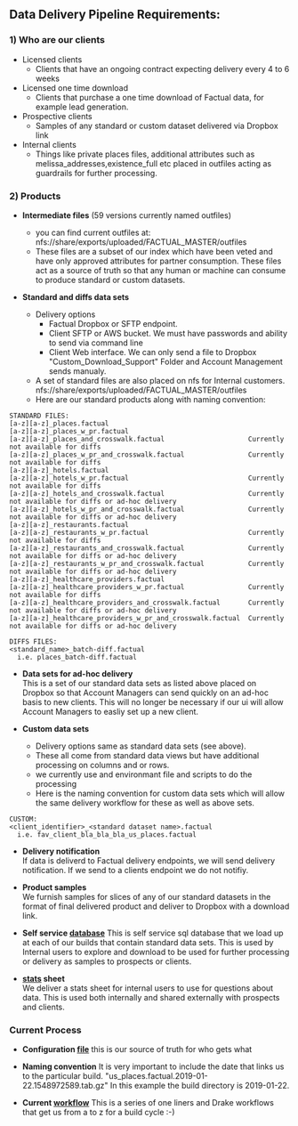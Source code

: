 ## Data Delivery Pipeline Requirements:

### 1) Who are our clients
- Licensed clients
  - Clients that have an ongoing contract expecting delivery every 4 to 6 weeks
- Licensed one time download
  - Clients that purchase a one time download of Factual data, for example lead generation.
- Prospective clients
  - Samples of any standard or custom dataset delivered via Dropbox link
- Internal clients
  - Things like private places files, additional attributes such as melissa_addresses,existence_full etc placed in outfiles acting as guardrails for further processing.
  
  
### 2) Products

- **Intermediate files** (59 versions currently named outfiles)
  - you can find current outfiles at: nfs://share/exports/uploaded/FACTUAL_MASTER/outfiles
  - These files are a subset of our index which have been veted and have only approved attributes for partner consumption. These files act as a source of truth so that any human or machine can consume to produce standard or custom datasets.
  
- **Standard and diffs data sets**
  - Delivery options 
    - Factual Dropbox or SFTP endpoint.
    - Client SFTP or AWS bucket. We must have passwords and ability to send via command line
    - Client Web interface. We can only send a file to Dropbox "Custom_Download_Support" Folder and Account Management sends manualy.
  - A set of standard files are also placed on nfs for Internal customers. nfs://share/exports/uploaded/FACTUAL_MASTER/outfiles
  - Here are our standard products along with naming convention:
```
STANDARD FILES:
[a-z][a-z]_places.factual
[a-z][a-z]_places_w_pr.factual 
[a-z][a-z]_places_and_crosswalk.factual                     Currently not available for diffs
[a-z][a-z]_places_w_pr_and_crosswalk.factual                Currently not available for diffs
[a-z][a-z]_hotels.factual
[a-z][a-z]_hotels_w_pr.factual                              Currently not available for diffs
[a-z][a-z]_hotels_and_crosswalk.factual                     Currently not available for diffs or ad-hoc delivery
[a-z][a-z]_hotels_w_pr_and_crosswalk.factual                Currently not available for diffs or ad-hoc delivery
[a-z][a-z]_restaurants.factual
[a-z][a-z]_restaurants_w_pr.factual                         Currently not available for diffs
[a-z][a-z]_restaurants_and_crosswalk.factual                Currently not available for diffs or ad-hoc delivery
[a-z][a-z]_restaurants_w_pr_and_crosswalk.factual           Currently not available for diffs or ad-hoc delivery
[a-z][a-z]_healthcare_providers.factual
[a-z][a-z]_healthcare_providers_w_pr.factual                Currently not available for diffs
[a-z][a-z]_healthcare_providers_and_crosswalk.factual       Currently not available for diffs or ad-hoc delivery
[a-z][a-z]_healthcare_providers_w_pr_and_crosswalk.factual  Currently not available for diffs or ad-hoc delivery

DIFFS FILES:
<standard_name>_batch-diff.factual
  i.e. places_batch-diff.factual
```
- **Data sets for ad-hoc delivery**  
This is a set of our standard data sets as listed above placed on Dropbox so that Account Managers can send quickly on an ad-hoc basis to new clients. This will no longer be necessary if our ui will allow Account Managers to easliy set up a new client.

- **Custom data sets**
  - Delivery options same as standard data sets (see above).
  - These all come from standard data views but have additional processing on columns and or rows.
  - we currently use and environmant file and scripts to do the processing
  - Here is the naming convention for custom data sets which will allow the same delivery workflow for these as well as above sets.
```
CUSTOM:
<client_identifier>_<standard dataset name>.factual
  i.e. fav_client_bla_bla_bla_us_places.factual
```
- **Delivery notification**  
If data is deliverd to Factual delivery endpoints, we will send delivery notification. If we send to a clients endpoint we do not notifiy.

- **Product samples**   
We furnish samples for slices of any of our standard datasets in the format of final delivered product and deliver to Dropbox with a download link.

- **Self service [database](https://github.com/Factual/data-projects/tree/develop/projects/api-downloader/sales_db)**
This is self service sql database that we load up at each of our builds that contain standard data sets. This is used by Internal users to explore and download to be used for further processing or delivery as samples to prospects or clients.

- **[stats](https://docs.google.com/spreadsheets/d/1kHMToN9rsTO5ytX-BgCc8rEJ2GKNWt94HJOeVbxiMyk/edit?usp=drive_web&ouid=106487463529999467763) sheet**  
We deliver a stats sheet for internal users to use for questions about data. This is used both internally and shared externally with prospects and clients.

### Current Process

- **Configuration [file](https://github.com/Factual/PartnerServices/blob/master/auto_updates/scripts/clients.yaml)**
this is our source of truth for who gets what

- **Naming convention**
It is very important to include the date that links us to the particular build. "us_places.factual.2019-01-22.1548972589.tab.gz" In this example the build directory is 2019-01-22.

- **Current [workflow](https://github.com/Factual/PartnerServices/tree/master/auto_updates/workflow)**
This is a series of one liners and Drake workflows that get us from a to z for a build cycle :-)



